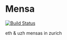 # Mensa

[![Build Status](https://travis-ci.com/famoser/Mensa.svg?branch=master)](https://travis-ci.com/famoser/Mensa)

eth & uzh mensas in zurich
